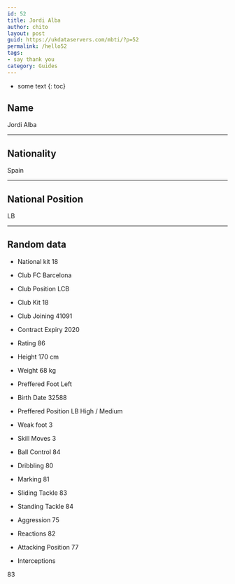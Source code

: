 ```yaml
---
id: 52
title: Jordi Alba
author: chito
layout: post
guid: https://ukdataservers.com/mbti/?p=52
permalink: /hello52
tags:
- say thank you
category: Guides
---
```


* some text
{: toc}


## Name  
Jordi Alba 

* * *

## Nationality  
Spain 

* * *

## National Position  
LB 

* * *

## Random data 

  * National kit 
18 

  * Club 
FC Barcelona 

  * Club Position 
LCB 

  * Club Kit 
18 

  * Club Joining 
41091 

  * Contract Expiry 
2020 

  * Rating 
86 

  * Height 
170 cm 

  * Weight 
68 kg 

  * Preffered Foot 
Left 

  * Birth Date 
32588 

  * Preffered Position 
LB High / Medium 

  * Weak foot 
3 

  * Skill Moves 
3 

  * Ball Control 
84 

  * Dribbling 
80 

  * Marking 
81 

  * Sliding Tackle 
83 

  * Standing Tackle 
84 

  * Aggression 
75 

  * Reactions 
82 

  * Attacking Position 
77 

  * Interceptions 

83